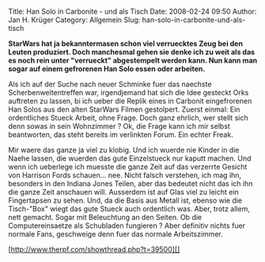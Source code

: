 Title: Han Solo in Carbonite - und als Tisch
Date: 2008-02-24 09:50
Author: Jan H. Krüger
Category: Allgemein
Slug: han-solo-in-carbonite-und-als-tisch

**StarWars hat ja bekanntermasen schon viel verruecktes Zeug bei den
Leuten produziert. Doch manchesmal gehen sie denke ich zu weit als das
es noch rein unter "verrueckt" abgestempelt werden kann. Nun kann man
sogar auf einem gefrorenen Han Solo essen oder arbeiten.**  
  
Als ich auf der Suche nach neuer Schminke fuer das naechste
Scherbenweltentreffen war, irgendjemand hat sich die Idee gesteckt Orks
auftreten zu lassen, bi ich ueber die Replik eines in Carbonit
eingefrorenen Han Solos aus den alten StarWars Filmen gestolpert. Zuerst
einmal: Ein ordentliches Stueck Arbeit, ohne Frage. Doch ganz ehrlich,
wer stellt sich denn sowas in sein Wohnzimmer ? Ok, die Frage kann ich
mir selbst beantworten, das steht bereits im verlinkten Forum. Ein
echter Freak.  
  
Mir waere das ganze ja viel zu klobig. Und ich wuerde nie Kinder in die
Naehe lassen, die wuerden das gute Einzelstueck nur kaputt machen. Und
wenn ich ueberlege ich muesste die ganze Zeit auf das verzerrte Gesicht
von Harrison Fords schauen... nee. Nicht falsch verstehen, ich mag ihn,
besonders in den Indiana Jones Teilen, aber das bedeutet nicht das ich
ihn die ganze Zeit anschauen will. Ausserdem ist auf Glas viel zu leicht
ein Fingertapsen zu sehen. Und, da die Basis aus Metall ist, ebenso wie
die Tisch-"Box" wiegt das gute Stueck auch ordentlich was. Aber, trotz
allem, nett gemacht. Sogar mit Beleuchtung an den Seiten. Ob die
Computereinsaetze als Schubladen fungieren ? Aber definitiv nichts fuer
normale Fans, geschweige denn fuer das normale Arbeitszimmer.  
  
[http://www.therpf.com/showthread.php?t=39500][]

  [http://www.therpf.com/showthread.php?t=39500]: http://www.therpf.com/showthread.php?t=39500
